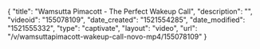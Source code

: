 {
    "title": "Wamsutta Pimacott - The Perfect Wakeup Call",
    "description": "",
    "videoid": "155078109",
    "date_created": "1521554285",
    "date_modified": "1521555332",
    "type": "captivate",
    "layout": "video",
    "url": "\/v\/wamsuttapimacott-wakeup-call-novo-mp4\/155078109"
}